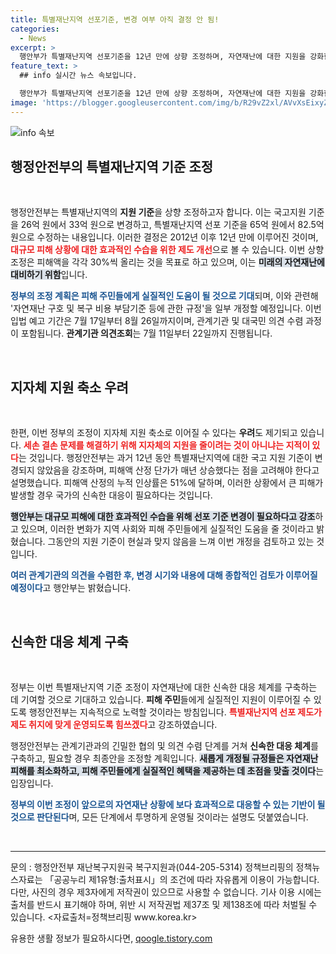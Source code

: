 ```yaml
---
title: 특별재난지역 선포기준, 변경 여부 아직 결정 안 됨!
categories:
  - News
excerpt: >
  행안부가 특별재난지역 선포기준을 12년 만에 상향 조정하며, 자연재난에 대한 지원을 강화한다고 발표했습니다. 과연 이는 더욱 효과적인 재난 대응을 위한 움직임일까요? 클릭하여 자세한 내용을 확인하세요!
feature_text: >
  ## info 실시간 뉴스 속보입니다.

  행안부가 특별재난지역 선포기준을 12년 만에 상향 조정하며, 자연재난에 대한 지원을 강화한다고 발표했습니다. 과연 이는 더욱 효과적인 재난 대응을 위한 움직임일까요? 클릭하여 자세한 내용을 확인하세요!
image: 'https://blogger.googleusercontent.com/img/b/R29vZ2xl/AVvXsEixyZcFfHzMRdzZMjFBmAUKJYCLCGyLL1o632UiGVXcaFdKo_bkvkuCioo0uUKlGfBVcT3P84aROyZIXSBEx3Aw5nCQ3pTgDom1WDC4m8eifvWiAmWEEVb4x6G_l8C0QH225ldMjyaFvpxGEBGNO37VmDTDMHGhJPq73UglMfDca1-0aw/s1600/blogspot.png'
---
```


<p><img src="https://blogger.googleusercontent.com/img/b/R29vZ2xl/AVvXsEixyZcFfHzMRdzZMjFBmAUKJYCLCGyLL1o632UiGVXcaFdKo_bkvkuCioo0uUKlGfBVcT3P84aROyZIXSBEx3Aw5nCQ3pTgDom1WDC4m8eifvWiAmWEEVb4x6G_l8C0QH225ldMjyaFvpxGEBGNO37VmDTDMHGhJPq73UglMfDca1-0aw/s1600/blogspot.png" alt="info 속보" /></p>

<h2 data-ke-size="size26">행정안전부의 특별재난지역 기준 조정</h2>

<p data-ke-size="size16">&nbsp;</p>

<p>행정안전부는 특별재난지역의 <b>지원 기준</b>을 상향 조정하고자 합니다. 이는 국고지원 기준을 26억 원에서 33억 원으로 변경하고, 특별재난지역 선포 기준을 65억 원에서 82.5억 원으로 수정하는 내용입니다. 이러한 결정은 2012년 이후 12년 만에 이루어진 것이며, <b><span style="color: #ee2323;">대규모 피해 상황에 대한 효과적인 수습을 위한 제도 개선</span></b>으로 볼 수 있습니다. 이번 상향 조정은 피해액을 각각 30%씩 올리는 것을 목표로 하고 있으며, 이는 <b><span style="background-color: #21538527;">미래의 자연재난에 대비하기 위함</span></b>입니다.</p>

<p><b><span style="color: #1a5490;">정부의 조정 계획은 피해 주민들에게 실질적인 도움이 될 것으로 기대</span></b>되며, 이와 관련해 '자연재난 구호 및 복구 비용 부담기준 등에 관한 규정'을 일부 개정할 예정입니다. 이번 입법 예고 기간은 7월 17일부터 8월 26일까지이며, 관계기관 및 대국민 의견 수렴 과정이 포함됩니다. <b>관계기관 의견조회</b>는 7월 11일부터 22일까지 진행됩니다.</p>

<p data-ke-size="size16">&nbsp;</p>

<h2 data-ke-size="size26">지자체 지원 축소 우려</h2>

<p data-ke-size="size16">&nbsp;</p>

<p>한편, 이번 정부의 조정이 지자체 지원 축소로 이어질 수 있다는 <b>우려</b>도 제기되고 있습니다. <b><span style="color: #ee2323;">세손 결손 문제를 해결하기 위해 지자체의 지원을 줄이려는 것이 아니냐는 지적이 있다</span></b>는 것입니다. 행정안전부는 과거 12년 동안 특별재난지역에 대한 국고 지원 기준이 변경되지 않았음을 강조하며, 피해액 산정 단가가 매년 상승했다는 점을 고려해야 한다고 설명했습니다. 피해액 산정의 누적 인상률은 51%에 달하며, 이러한 상황에서 큰 피해가 발생할 경우 국가의 신속한 대응이 필요하다는 것입니다.</p>

<p><b><span style="background-color: #21538527;">행안부는 대규모 피해에 대한 효과적인 수습을 위해 선포 기준 변경이 필요하다고 강조</span></b>하고 있으며, 이러한 변화가 지역 사회와 피해 주민들에게 실질적인 도움을 줄 것이라고 밝혔습니다. 그동안의 지원 기준이 현실과 맞지 않음을 느껴 이번 개정을 검토하고 있는 것입니다.</p>

<p><b><span style="color: #1a5490;">여러 관계기관의 의견을 수렴한 후, 변경 시기와 내용에 대해 종합적인 검토가 이루어질 예정이다</span></b>고 행안부는 밝혔습니다.</p>

<p data-ke-size="size16">&nbsp;</p>

<h2 data-ke-size="size26">신속한 대응 체계 구축</h2>

<p data-ke-size="size16">&nbsp;</p>

<p>정부는 이번 특별재난지역 기준 조정이 자연재난에 대한 신속한 대응 체계를 구축하는 데 기여할 것으로 기대하고 있습니다. <b>피해 주민</b>들에게 실질적인 지원이 이루어질 수 있도록 행정안전부는 지속적으로 노력할 것이라는 방침입니다. <b><span style="color: #ee2323;">특별재난지역 선포 제도가 제도 취지에 맞게 운영되도록 힘쓰겠다</span></b>고 강조하였습니다.</p>

<p>행정안전부는 관계기관과의 긴밀한 협의 및 의견 수렴 단계를 거쳐 <b>신속한 대응 체계</b>를 구축하고, 필요할 경우 최종안을 조정할 계획입니다. <b><span style="background-color: #21538527;">새롭게 개정될 규정들은 자연재난 피해를 최소화하고, 피해 주민들에게 실질적인 혜택을 제공하는 데 초점을 맞출 것이다</span></b>는 입장입니다.</p>

<p><b><span style="color: #1a5490;">정부의 이번 조정이 앞으로의 자연재난 상황에 보다 효과적으로 대응할 수 있는 기반이 될 것으로 판단된다</span></b>며, 모든 단계에서 투명하게 운영될 것이라는 설명도 덧붙였습니다.</p>

<p data-ke-size="size16">&nbsp;</p>

<hr>

<p data-ke-size="size16">문의 : 행정안전부 재난복구지원국 복구지원과(044-205-5314) 정책브리핑의 정책뉴스자료는 「공공누리 제1유형:출처표시」의 조건에 따라 자유롭게 이용이 가능합니다. 다만, 사진의 경우 제3자에게 저작권이 있으므로 사용할 수 없습니다. 기사 이용 시에는 출처를 반드시 표기해야 하며, 위반 시 저작권법 제37조 및 제138조에 따라 처벌될 수 있습니다. <자료출처=정책브리핑 www.korea.kr></p>
유용한 생활 정보가 필요하시다면, <a href="https://qoogle.tistory.com" rel="dofollow">qoogle.tistory.com</a>


